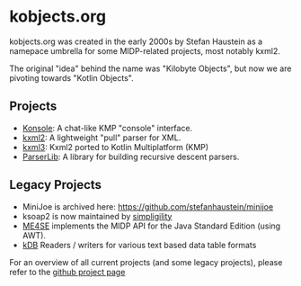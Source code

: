 # kobjects.org

kobjects.org was created in the early 2000s by Stefan Haustein as a namepace umbrella for some MIDP-related projects, most notably kxml2. 

The original "idea" behind the name was "Kilobyte Objects", but now we are pivoting towards "Kotlin Objects".

## Projects

- [Konsole](http://github.com/kobjects/konsole): A chat-like KMP "console" interface.
- [kxml2](https://github.com/kobjects/kxml2): A lightweight "pull" parser for XML.
- [kxml3](https://github.com/kobjects/kxml3): Kxml2 ported to Kotlin Multiplatform (KMP)
- [ParserLib](http://github.com/kobjects/parserlib): A library for building recursive descent parsers.


## Legacy Projects

- MiniJoe is archived here: https://github.com/stefanhaustein/minijoe
- ksoap2 is now maintained by [simpligility](http://simpligility.github.io/ksoap2-android/index.html)
- [ME4SE](http://me4se.org) implements the MIDP API for the Java Standard Edition (using AWT).
- [kDB](http://github.com/kobjects/kdb) Readers / writers for various text based data table formats


For an overview of all current projects (and some legacy projects), please refer to the [github project page](https://github.com/kobjects)
